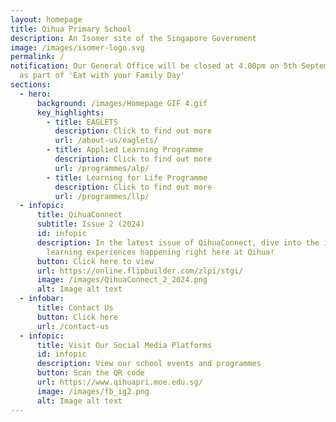 ```yaml
---
layout: homepage
title: Qihua Primary School
description: An Isomer site of the Singapore Government
image: /images/isomer-logo.svg
permalink: /
notification: Our General Office will be closed at 4.00pm on 5th September 2025
  as part of 'Eat with your Family Day'
sections:
  - hero:
      background: /images/Homepage GIF 4.gif
      key_highlights:
        - title: EAGLETS
          description: Click to find out more
          url: /about-us/eaglets/
        - title: Applied Learning Programme
          description: Click to find out more
          url: /programmes/alp/
        - title: Learning for Life Programme
          description: Click to find out more
          url: /programmes/llp/
  - infopic:
      title: QihuaConnect
      subtitle: Issue 2 (2024)
      id: infopic
      description: In the latest issue of QihuaConnect, dive into the inspiring
        learning experiences happening right here at Qihua!
      button: Click here to view
      url: https://online.flipbuilder.com/zlpi/stgi/
      image: /images/QihuaConnect_2_2024.png
      alt: Image alt text
  - infobar:
      title: Contact Us
      button: Click here
      url: /contact-us
  - infopic:
      title: Visit Our Social Media Platforms
      id: infopic
      description: View our school events and programmes
      button: Scan the QR code
      url: https://www.qihuapri.moe.edu.sg/
      image: /images/fb_ig2.png
      alt: Image alt text
---
```

